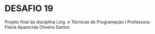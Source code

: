 # DESAFIO 19
Projeto final da disciplina Ling. e Técnicas de Programação I
Professora: Flávia Aparecida Oliveira Santos
